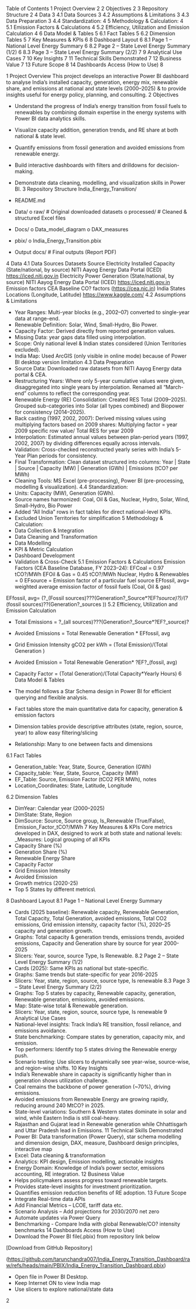 Table of Contents
1	Project Overview	2
2	Objectives	2
3	Repository Structure	2
4	Data	3
4.1	Data Sources	3
4.2	Assumptions & Limitations	3
4.3	Data Preparation	3
4.4	Standardization:	4
5	Methodology & Calculation:	4
5.1	Emission Factors & Calculations	4
5.2	Efficiency, Utilization and Emission Calculation	4
6	Data Model & Tables	5
6.1	Fact Tables	5
6.2	Dimension Tables	5
7	Key Measures & KPIs	6
8	Dashboard Layout	6
8.1	Page 1 – National Level Energy Summary	6
8.2	Page 2 – State Level Energy Summary (1/2)	6
8.3	Page 3 – State Level Energy Summary (2/2)	7
9	Analytical Use Cases	7
10	Key Insights	7
11	Technical Skills Demonstrated	7
12	Business Value	7
13	Future Scope	8
14	Dashboards Access (How to Use)	8



1 Project Overview
This project develops an interactive Power BI dashboard to analyse India’s installed capacity, generation, energy mix, renewable share, and emissions at national and state levels (2000–2025) & to provide insights useful for energy policy, planning, and consulting.
2 Objectives
* Understand the progress of India’s energy transition from fossil fuels to renewables by 
combining domain expertise in the energy systems with Power BI data analytics skills.
* Visualize capacity addition, generation trends, and RE share at both national & state level.
* Quantify emissions from fossil generation and avoided emissions from renewable energy.
* Build interactive dashboards with filters and drilldowns for decision-making.
* Demonstrate data cleaning, modelling, and visualization skills in Power BI.
3 Repository Structure
India_Energy_Transition/
* README.md
* Data/
o raw/ # Original downloaded datasets
o processed/ # Cleaned & structured Excel files
* Docs/
o Data_model_diagram
o DAX_measures
* pbix/
o India_Energy_Transition.pbix

* Output docs/    # Final outputs (Report PDF)


4 Data
4.1 Data Sources
Datasets
Source
Electricity Installed Capacity (State/national, by source)
NITI Aayog Energy Data Portal (ICED)
https://iced.niti.gov.in
Electricity Power Generation (State/national, by source)
NITI Aayog Energy Data Portal (ICED)
https://iced.niti.gov.in
Emission factors
CEA Baseline CO? factors (https://cea.nic.in)
India States Locations (Longitude, Latitude) 
https://www.kaggle.com/
4.2 Assumptions & Limitations
* Year Ranges: Multi-year blocks (e.g., 2002–07) converted to single-year data at range-end.
* Renewable Definition: Solar, Wind, Small-Hydro, Bio Power.
* Capacity Factor: Derived directly from reported generation values.
* Missing Data: year gaps data filled using interpolation.
* Scope: Only national level & Indian states considered (Union Territories excluded).
* India Map: Used ArcGIS (only visible in online mode) because of Power BI desktop version limitation
4.3 Data Preparation 
* Source Data: Downloaded raw datasets from NITI Aayog Energy data portal & CEA.
* Restructuring Years: Where only 5-year cumulative values were given, disaggregated into single years by interpolation. Renamed all “March-end” columns to reflect the corresponding year.
* Renewable Energy (RE) Consolidation: Created RES Total (2009–2025). Grouped sub-categories into Solar (all types combined) and Biopower for consistency (2014–2025).
* Back casting (1997, 2002, 2007): Derived missing values using multiplying factors based on 2009 shares: Multiplying factor = year 2009 specific row value/ Total RES for year 2009 
* Interpolation: Estimated annual values between plan-period years (1997, 2002, 2007) by dividing differences equally across intervals.
* Validation: Cross-checked reconstructed yearly series with India’s 5-Year Plan periods for consistency.
* Final Transformation: Clean dataset structured into columns: Year | State | Source | Capacity (MW) | Generation (GWh) | Emissions (tCO? per MWh)
* Cleaning Tools: MS Excel (pre-processing), Power BI (pre-processing, modelling & visualization).
4.4 Standardization:
* Units: Capacity (MW), Generation (GWh).
* Source names harmonized: Coal, Oil & Gas, Nuclear, Hydro, Solar, Wind, Small-Hydro, Bio Power
* Added “All India” rows in fact tables for direct national-level KPIs.
* Excluded Union Territories for simplification
5 Methodology & Calculation:
* Data Collection & Integration
* Data Cleaning and Transformation
* Data Modelling
* KPI & Metric Calculation
* Dashboard Development
* Validation & Cross-Check
5.1 Emission Factors & Calculations
Emission Factors (CEA Baseline Database, FY 2023–24):
EFCoal = 0.97 tCO?/MWh
EFOil & Gas = 0.45 tCO?/MWh
Nuclear, Hydro & Renewables = 0
EFsource = Emission factor of a particular fuel source
EFfossil, avg= weighted average emission factor of fossil fuels (Coal, Oil & gas)

EFfossil, avg= (?_(Fossil sources)???(Generation?_Source*?EF?_source)?)/(?_(fossil sources)??(Generation?_sources ))
5.2 Efficiency, Utilization and Emission Calculation

* Total Emissions = ?_(all sources)???(Generation?_Source*?EF?_source)?

* Avoided Emissions = Total Renewable Generation * EFfossil, avg

* Grid Emission Intensity gCO2 per kWh = (Total Emission)/(Total Generation )

* Avoided Emission = Total Renewable Generation* ?EF?_(fossil, avg)

* Capacity Factor = (Total Generation)/(Total Capacity*Yearly Hours)
6 Data Model & Tables
* The model follows a Star Schema design in Power BI for efficient querying and flexible analysis.
* Fact tables store the main quantitative data for capacity, generation & emission factors
* Dimension tables provide descriptive attributes (state, region, source, year) to allow easy filtering/slicing 
* Relationship: Many to one between facts and dimensions

6.1 Fact Tables
* Generation_table: Year, State, Source, Generation (GWh)
* Capacity_table: Year, State, Source, Capacity (MW)
* EF_Table: Source, Emission Factor (tCO2 PER MWh), notes
* Location_Coordinates: State, Latitude, Longitude

6.2 Dimension Tables
* DimYear: Calendar year (2000–2025)
* DimState: State, Region
* DimSource: Source, Source group, Is_Renewable (True/False), Emission_Factor_tCO?/MWh
7 Key Measures & KPIs
Core metrics developed in DAX, designed to work at both state and national levels:
_Measures: Logical grouping of all KPIs
* Capacity Share (%)
* Generation Share (%)
* Renewable Energy Share
* Capacity Factor
* Grid Emission Intensity
* Avoided Emission
* Growth metrics (2020-25)
* Top 5 States by different metrics\



8 Dashboard Layout
8.1 Page 1 – National Level Energy Summary
* Cards (2025 baseline): Renewable capacity, Renewable Generation, Total Capacity, Total Generation, avoided emissions, Total CO2 emissions, Grid emission intensity, capacity factor (%), 2020–25 capacity and generation growth.
* Graphs: Total capacity & generation trends, emissions trends, avoided emissions, Capacity and Generation share by source for year 2000-2025
* Slicers: Year, source, source Type, Is Renewable.
8.2 Page 2 – State Level Energy Summary (1/2)
* Cards (2025): Same KPIs as national but state-specific.
* Graphs: Same trends but state-specific for year 2016-2025
* Slicers: Year, state, region, source, source type, Is renewable
8.3 Page 3 – State Level Energy Summary (2/2)
* Graphs: Top 5 states by capacity, Renewable capacity, generation, Renewable generation, emissions, avoided emissions.
* Map: State-wise total & Renewable generation.
* Slicers: Year, state, region, source, source type, Is renewable
9 Analytical Use Cases
* National-level insights: Track India’s RE transition, fossil reliance, and emissions avoidance.
* State benchmarking: Compare states by generation, capacity mix, and emission.
* Top performers: Identify top 5 states driving the Renewable energy push.
* Scenario testing: Use slicers to dynamically see year-wise, source-wise, and region-wise shifts.
10 Key Insights
* India’s Renewable share in capacity is significantly higher than in generation shows utilization challenge.
* Coal remains the backbone of power generation (~70%), driving emissions.
* Avoided emissions from Renewable Energy are growing rapidly, reducing around 240 MtCO? in 2025.
* State-level variations: Southern & Western states dominate in solar and wind, while Eastern India is still coal-heavy.
* Rajasthan and Gujarat lead in Renewable generation while Chhattisgarh and Uttar Pradesh lead in Emissions.
11 Technical Skills Demonstrated
* Power BI: Data transformation (Power Query), star schema modelling and dimension design, DAX, measure, Dashboard design principles, interactive map
* Excel: Data cleaning & transformation 
* Analytics: KPI design, Emission modelling, actionable insights
* Energy Domain: Knowledge of India’s power sector, emissions accounting, RE integration.
12 Business Value
* Helps policymakers assess progress toward renewable targets.
* Provides state-level insights for investment prioritization.
* Quantifies emission reduction benefits of RE adoption.
13 Future Scope
* Integrate Real-time data APIs
* Add Financial Metrics – LCOE, tariff data etc.
* Scenario Analysis – Add projections for 2030/2070 net zero
* Automate updates via Power Query
* Benchmarking - Compare India with global Renewable/CO? intensity benchmarks
14 Dashboards Access (How to Use)
* Download the Power BI file(.pbix) from repository link below

[Download from GitHub Repository]

(https://github.com/tarunchandra007/India_Energy_Transition_Dashboard/raw/refs/heads/main/PBIX/India_Energy_Transition_Dashboard.pbix)

* Open file in Power BI Desktop.
* Keep Internet ON to view India map
* Use slicers to explore national/state data


2


